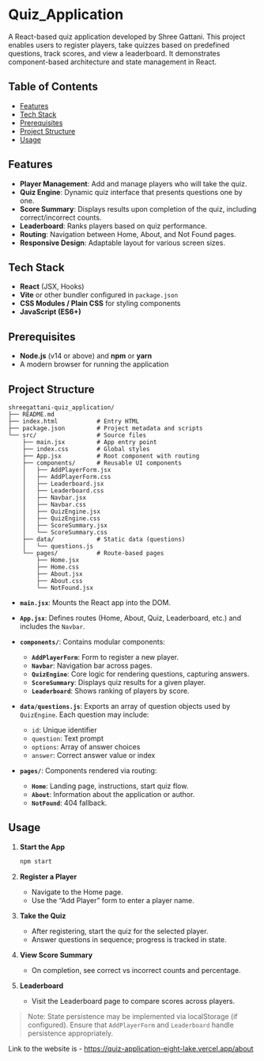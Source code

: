 # Quiz_Application

A React-based quiz application developed by Shree Gattani. This project enables users to register players, take quizzes based on predefined questions, track scores, and view a leaderboard. It demonstrates component-based architecture and state management in React.

## Table of Contents

* [Features](#features)
* [Tech Stack](#tech-stack)
* [Prerequisites](#prerequisites)
* [Project Structure](#project-structure)
* [Usage](#usage)

## Features

* **Player Management**: Add and manage players who will take the quiz.
* **Quiz Engine**: Dynamic quiz interface that presents questions one by one.
* **Score Summary**: Displays results upon completion of the quiz, including correct/incorrect counts.
* **Leaderboard**: Ranks players based on quiz performance.
* **Routing**: Navigation between Home, About, and Not Found pages.
* **Responsive Design**: Adaptable layout for various screen sizes.

## Tech Stack

* **React** (JSX, Hooks)
* **Vite** or other bundler configured in `package.json`
* **CSS Modules / Plain CSS** for styling components
* **JavaScript (ES6+)**

## Prerequisites

* **Node.js** (v14 or above) and **npm** or **yarn**
* A modern browser for running the application

## Project Structure

```
shreegattani-quiz_application/
├── README.md
├── index.html           # Entry HTML
├── package.json         # Project metadata and scripts
└── src/                 # Source files
    ├── main.jsx         # App entry point
    ├── index.css        # Global styles
    ├── App.jsx          # Root component with routing
    ├── components/      # Reusable UI components
    │   ├── AddPlayerForm.jsx
    │   ├── AddPlayerForm.css
    │   ├── Leaderboard.jsx
    │   ├── Leaderboard.css
    │   ├── Navbar.jsx
    │   ├── Navbar.css
    │   ├── QuizEngine.jsx
    │   ├── QuizEngine.css
    │   ├── ScoreSummary.jsx
    │   └── ScoreSummary.css
    ├── data/            # Static data (questions)
    │   └── questions.js
    └── pages/           # Route-based pages
        ├── Home.jsx
        ├── Home.css
        ├── About.jsx
        ├── About.css
        └── NotFound.jsx
```

* **`main.jsx`**: Mounts the React app into the DOM.
* **`App.jsx`**: Defines routes (Home, About, Quiz, Leaderboard, etc.) and includes the `Navbar`.
* **`components/`**: Contains modular components:

  * **`AddPlayerForm`**: Form to register a new player.
  * **`Navbar`**: Navigation bar across pages.
  * **`QuizEngine`**: Core logic for rendering questions, capturing answers.
  * **`ScoreSummary`**: Displays quiz results for a given player.
  * **`Leaderboard`**: Shows ranking of players by score.
* **`data/questions.js`**: Exports an array of question objects used by `QuizEngine`. Each question may include:

  * `id`: Unique identifier
  * `question`: Text prompt
  * `options`: Array of answer choices
  * `answer`: Correct answer value or index
* **`pages/`**: Components rendered via routing:

  * **`Home`**: Landing page, instructions, start quiz flow.
  * **`About`**: Information about the application or author.
  * **`NotFound`**: 404 fallback.

## Usage

1. **Start the App**

   ```bash
   npm start
   ```
2. **Register a Player**

   * Navigate to the Home page.
   * Use the “Add Player” form to enter a player name.
3. **Take the Quiz**

   * After registering, start the quiz for the selected player.
   * Answer questions in sequence; progress is tracked in state.
4. **View Score Summary**

   * On completion, see correct vs incorrect counts and percentage.
5. **Leaderboard**

   * Visit the Leaderboard page to compare scores across players.

> Note: State persistence may be implemented via localStorage (if configured). Ensure that `AddPlayerForm` and `Leaderboard` handle persistence appropriately.

Link to the website is - https://quiz-application-eight-lake.vercel.app/about
